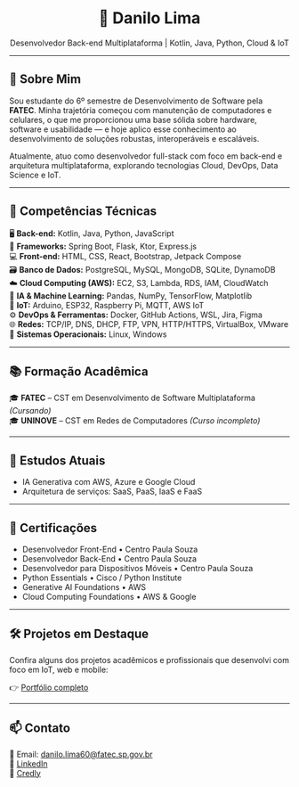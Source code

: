 <h1 align="center">🚀 Danilo Lima</h1>
<p align="center">
Desenvolvedor Back-end Multiplataforma | Kotlin, Java, Python, Cloud & IoT
</p>

---

## 👋 Sobre Mim

Sou estudante do 6º semestre de Desenvolvimento de Software pela **FATEC**. Minha trajetória começou com manutenção de computadores e celulares, o que me proporcionou uma base sólida sobre hardware, software e usabilidade — e hoje aplico esse conhecimento ao desenvolvimento de soluções robustas, interoperáveis e escaláveis.

Atualmente, atuo como desenvolvedor full-stack com foco em back-end e arquitetura multiplataforma, explorando tecnologias Cloud, DevOps, Data Science e IoT.

---

## 🧠 Competências Técnicas

🖥 **Back-end:** Kotlin, Java, Python, JavaScript  
🧪 **Frameworks:** Spring Boot, Flask, Ktor, Express.js  
💻 **Front-end:** HTML, CSS, React, Bootstrap, Jetpack Compose  
🗃️ **Banco de Dados:** PostgreSQL, MySQL, MongoDB, SQLite, DynamoDB  
☁️ **Cloud Computing (AWS):** EC2, S3, Lambda, RDS, IAM, CloudWatch  
🧠 **IA & Machine Learning:** Pandas, NumPy, TensorFlow, Matplotlib  
📡 **IoT:** Arduino, ESP32, Raspberry Pi, MQTT, AWS IoT  
⚙️ **DevOps & Ferramentas:** Docker, GitHub Actions, WSL, Jira, Figma  
🌐 **Redes:** TCP/IP, DNS, DHCP, FTP, VPN, HTTP/HTTPS, VirtualBox, VMware  
🧭 **Sistemas Operacionais:** Linux, Windows  

---

## 📚 Formação Acadêmica

🎓 **FATEC** – CST em Desenvolvimento de Software Multiplataforma *(Cursando)*  
🎓 **UNINOVE** – CST em Redes de Computadores *(Curso incompleto)*

---

## 🌱 Estudos Atuais

- IA Generativa com AWS, Azure e Google Cloud  
- Arquitetura de serviços: SaaS, PaaS, IaaS e FaaS  

---

## 📜 Certificações

- Desenvolvedor Front-End • Centro Paula Souza  
- Desenvolvedor Back-End • Centro Paula Souza  
- Desenvolvedor para Dispositivos Móveis • Centro Paula Souza  
- Python Essentials • Cisco / Python Institute  
- Generative AI Foundations • AWS  
- Cloud Computing Foundations • AWS & Google  

---

## 🛠️ Projetos em Destaque

Confira alguns dos projetos acadêmicos e profissionais que desenvolvi com foco em IoT, web e mobile:

👉 [Portfólio completo](https://mr-robo-d.github.io/Portfolio/)

---

## 📫 Contato

📧 Email: danilo.lima60@fatec.sp.gov.br  
💼 [LinkedIn](https://www.linkedin.com/in/danilo-lima-dev)  
🏅 [Credly](https://www.credly.com/users/danilo-lima/badges)
